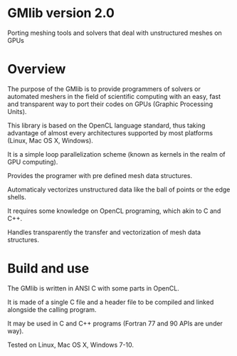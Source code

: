 # GMlib version 2.0
Porting meshing tools and solvers that deal with unstructured meshes on GPUs

# Overview
The purpose of the GMlib is to provide programmers of solvers or automated meshers in the field of scientific computing with an easy, fast and transparent way to port their codes on GPUs (Graphic Processing Units).

This library is based on the OpenCL language standard, thus taking advantage of almost every architectures supported by most platforms (Linux, Mac OS X, Windows).

It is a simple loop parallelization scheme (known as kernels in the realm of GPU computing).

Provides the programer with pre defined mesh data structures.

Automaticaly vectorizes unstructured data like the ball of points or the edge shells.

It requires some knowledge on OpenCL programing, which akin to C and C++.

Handles transparently the transfer and vectorization of mesh data structures.

# Build and use
The GMlib is written in ANSI C with some parts in OpenCL.

It is made of a single C file and a header file to be compiled and linked alongside the calling program.

It may be used in C and C++ programs (Fortran 77 and 90 APIs are under way).

Tested on Linux, Mac OS X, Windows 7-10.
